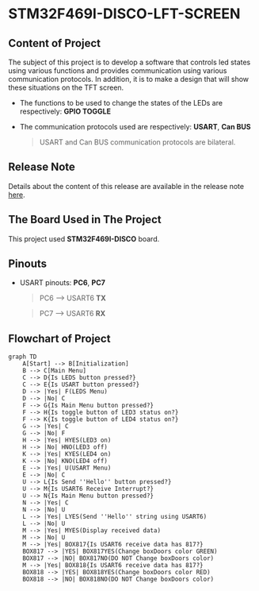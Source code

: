 

# STM32F469I-DISCO-LFT-SCREEN

## Content of Project

The subject of this project is to develop a software that controls led states using various functions and provides communication using various communication protocols. In addition, it is to make a design that will show these situations on the TFT screen.

- The functions to be used to change the states of the LEDs are respectively: **GPIO TOGGLE**

- The communication protocols used are respectively: **USART**, **Can BUS**
	> USART and Can BUS communication protocols are bilateral.

## Release Note

Details about the content of this release are available in the release note [here](https://github.com/lifternarge/STM32F469I-DISCO-LFT-SCREEN/blob/v.1.0/Release_Notes.html).

## The Board Used in The Project

This project used **STM32F469I-DISCO** board.

## Pinouts

- USART pinouts: **PC6**, **PC7**
	> PC6 --> USART6 **TX**
	
	> PC7 --> USART6 **RX**

## Flowchart of Project

```mermaid
graph TD
    A[Start] --> B[Initialization]
    B --> C[Main Menu]
    C --> D{Is LEDS button pressed?}
    C --> E{Is USART button pressed?}
    D --> |Yes| F(LEDS Menu)
    D --> |No| C
    F --> G{Is Main Menu button pressed?}
    F --> H{Is toggle button of LED3 status on?}
    F --> K{Is toggle button of LED4 status on?}
    G --> |Yes| C
    G --> |No| F
    H --> |Yes| HYES(LED3 on)
    H --> |No| HNO(LED3 off)
    K --> |Yes| KYES(LED4 on)
    K --> |No| KNO(LED4 off)
    E --> |Yes| U(USART Menu)
    E --> |No| C
    U --> L{Is Send ''Hello'' button pressed?}
    U --> M{Is USART6 Receive Interrupt?}
    U --> N{Is Main Menu button pressed?}
    N --> |Yes| C
    N --> |No| U
    L --> |Yes| LYES(Send ''Hello'' string using USART6)
    L --> |No| U
    M --> |Yes| MYES(Display received data)
    M --> |No| U
    M --> |Yes| BOX817{Is USART6 receive data has 817?}
    BOX817 --> |YES| BOX817YES(Change boxDoors color GREEN)
    BOX817 --> |NO| BOX817NO(DO NOT Change boxDoors color)
    M --> |Yes| BOX818{Is USART6 receive data has 817?}
    BOX818 --> |YES| BOX818YES(Change boxDoors color RED)
    BOX818 --> |NO| BOX818NO(DO NOT Change boxDoors color)
```
